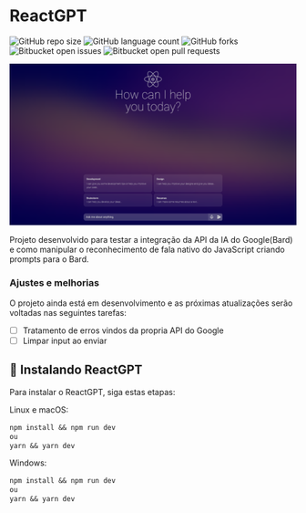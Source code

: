# ReactGPT

![GitHub repo size](https://img.shields.io/github/repo-size/FariaSteven/ReactGPT?style=for-the-badge)
![GitHub language count](https://img.shields.io/github/languages/count/FariaSteven/ReactGPT?style=for-the-badge)
![GitHub forks](https://img.shields.io/github/forks/FariaSteven/ReactGPT?style=for-the-badge)
![Bitbucket open issues](https://img.shields.io/bitbucket/issues/FariaSteven/ReactGPT?style=for-the-badge)
![Bitbucket open pull requests](https://img.shields.io/bitbucket/pr-raw/FariaSteven/ReactGPT?style=for-the-badge)

<img src="Captura de tela 2024-01-22 103214.png" alt="Exemplo imagem">

Projeto desenvolvido para testar a integração da API da IA do Google(Bard) e como manipular o reconhecimento de fala nativo do JavaScript criando prompts para o Bard.

### Ajustes e melhorias

O projeto ainda está em desenvolvimento e as próximas atualizações serão voltadas nas seguintes tarefas:

- [ ] Tratamento de erros vindos da propria API do Google
- [ ] Limpar input ao enviar

## 🚀 Instalando ReactGPT

Para instalar o ReactGPT, siga estas etapas:

Linux e macOS:

```
npm install && npm run dev
ou
yarn && yarn dev
```

Windows:

```
npm install && npm run dev
ou
yarn && yarn dev
```
